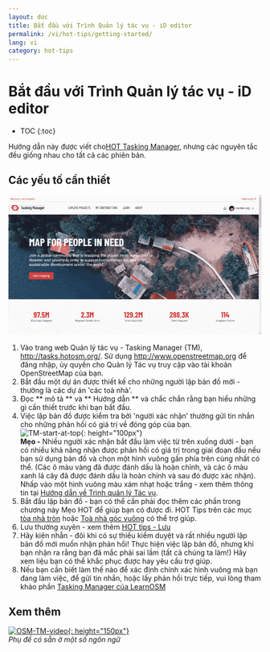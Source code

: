 ```yaml
---
layout: doc
title: Bắt đầu với Trình Quản lý tác vụ - iD editor
permalink: /vi/hot-tips/getting-started/
lang: vi
category: hot-tips
---
```


Bắt đầu với Trình Quản lý tác vụ - iD editor
============

- TOC
{:toc}

Hướng dẫn này được viết cho[HOT Tasking Manager](http://tasks.hotosm.org/), nhưng các nguyên tắc đều giống nhau cho tất cả các phiên bản.  

Các yếu tố cần thiết
--------------

![TM Start][]


1.  Vào trang web Quản lý tác vụ - Tasking Manager (TM), <http://tasks.hotosm.org/>. Sử dụng <http://www.openstreetmap.org> để đăng nhập, ủy quyền cho Quản lý Tác vụ truy cập vào tài khoản OpenStreetMap của bạn.  
2.  Bắt đầu một dự án được thiết kế cho những người lập bản đồ mới - thường là các dự án 'các toà nhà'.  
3.  Đọc ** mô tả ** và ** Hướng dẫn ** và chắc chắn rằng bạn hiểu những gì cần thiết trước khi bạn bắt đầu. 
4.  Việc lập bản đồ được kiểm tra bởi 'người xác nhận' thường gửi tin nhắn cho những phản hồi có giá trị về đóng góp của bạn.  
![TM-start-at-top]{: height="100px"}  
**Mẹo -** Nhiều người xác nhận bắt đầu làm việc từ trên xuống dưới - bạn có nhiều khả năng nhận được phản hồi có giá trị trong giai đoạn đầu nếu bạn sử dụng bản đồ và chọn một hình vuông gần phía trên cùng nhất có thể. (Các ô màu vàng đã được đánh dấu là hoàn chỉnh, và các ô màu xanh lá cây đã được đánh dấu là hoàn chỉnh và sau đó được xác nhận). Nhấp vào một hình vuông màu xám nhạt hoặc trắng - xem thêm thông tin tại [Hướng dẫn về Trình quản lý Tác vụ](/vi/coordination/tasking-manager/).  
5.  Bắt đầu lập bản đồ - bạn có thể cần phải đọc thêm các phần trong chương này Mẹo HOT để giúp bạn có được đi. HOT Tips trên các mục [tòa nhà tròn](/vi/hot-tips/tracing-round-buildings/) hoặc [Toà nhà góc vuông](/vi/hot-tips/tracing-rectangular-buildings/) có thể trợ giúp.  
6.  Lưu thường xuyên - xem thêm [HOT tips - Lưu](/vi/hot-tips/saving/)  
4.  Hãy kiên nhẫn - đôi khi có sự thiếu kiểm duyệt và rất nhiều người lập bản đồ mới muốn nhận phản hồi! Thực hiện việc lập bản đồ, nhưng khi bạn nhận ra rằng bạn đã mắc phải sai lầm (tất cả chúng ta làm!) Hãy xem liệu bạn có thể khắc phục được hay yêu cầu trợ giúp.  
5.  Nếu bạn cần biết làm thế nào để xác định chính xác hình vuông mà bạn đang làm việc, để gửi tin nhắn, hoặc lấy phản hồi trực tiếp, vui lòng tham khảo phần [Tasking Manager của LearnOSM](/vi/coordination/tasking-manager/#referring-to-a-particular-square-when-sending-an-email)  

Xem thêm  
---------

[![OSM-TM-video]{: height="150px"}](https://www.youtube.com/watch?v=_feTGQXLf_M&list=PLb9506_-6FMHZ3nwn9heri3xjQKrSq1hN&index=9 "Humanitarian OpenStreetMap Team - Tasking Manager Tutorial Videos")  
*Phụ đề có sẵn ở một số ngôn ngữ*  


[TM-start-at-top]:/images/hot-tips/TM-start-at-top-1.png
[TM Start]:/images/hot-tips/tm_start.gif "Tasking Manager selecting a square and loading into the iD editor"
[keymon]:/images/hot-tips/keymon.png
[mark task as done]:/images/hot-tips/mark-task-as-done.png
[OSM-TM-video]: /images/hot-tips/OSM-TM-video.png "Humanitarian OpenStreetMap Team - Tasking Manager Tutorial Videos"
